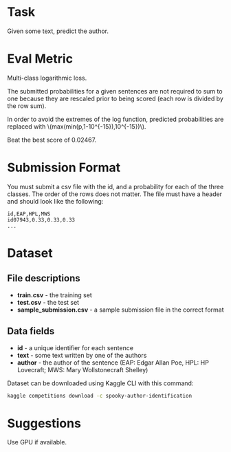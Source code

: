 # Task

Given some text, predict the author.

# Eval Metric

Multi-class logarithmic loss. 

The submitted probabilities for a given sentences are not required to sum to one because they are rescaled prior to being scored (each row is divided by the row sum).

In order to avoid the extremes of the log function, predicted probabilities are replaced with \\(max(min(p,1-10^{-15}),10^{-15})\\).

Beat the best score of 0.02467. 

# Submission Format

You must submit a csv file with the id, and a probability for each of the three classes. The order of the rows does not matter. The file must have a header and should look like the following:

```
id,EAP,HPL,MWS
id07943,0.33,0.33,0.33
...
```

# Dataset 

## File descriptions

- **train.csv** - the training set
- **test.csv** - the test set
- **sample_submission.csv** - a sample submission file in the correct format

## Data fields

- **id** - a unique identifier for each sentence
- **text** - some text written by one of the authors
- **author** - the author of the sentence (EAP: Edgar Allan Poe, HPL: HP Lovecraft; MWS: Mary Wollstonecraft Shelley)

Dataset can be downloaded using Kaggle CLI with this command:
```bash
kaggle competitions download -c spooky-author-identification
```

# Suggestions
Use GPU if available.